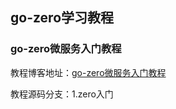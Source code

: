 ## go-zero学习教程

### go-zero微服务入门教程
教程博客地址：[go-zero微服务入门教程](https://blog.csdn.net/u011019141/article/details/136233473) 

教程源码分支：1.zero入门